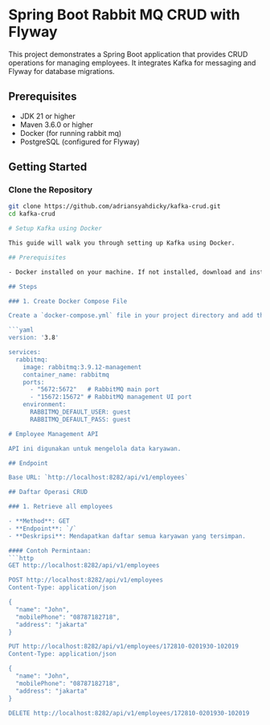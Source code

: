# Spring Boot Rabbit MQ CRUD with Flyway

This project demonstrates a Spring Boot application that provides CRUD operations for managing employees. It integrates Kafka for messaging and Flyway for database migrations.

## Prerequisites

- JDK 21 or higher
- Maven 3.6.0 or higher
- Docker (for running rabbit mq)
- PostgreSQL (configured for Flyway)

## Getting Started

### Clone the Repository

```sh
git clone https://github.com/adriansyahdicky/kafka-crud.git
cd kafka-crud

# Setup Kafka using Docker

This guide will walk you through setting up Kafka using Docker.

## Prerequisites

- Docker installed on your machine. If not installed, download and install Docker from [Docker's official website](https://www.docker.com/get-started).

## Steps

### 1. Create Docker Compose File

Create a `docker-compose.yml` file in your project directory and add the following content:

```yaml
version: '3.8'

services:
  rabbitmq:
    image: rabbitmq:3.9.12-management
    container_name: rabbitmq
    ports:
      - "5672:5672"   # RabbitMQ main port
      - "15672:15672" # RabbitMQ management UI port
    environment:
      RABBITMQ_DEFAULT_USER: guest
      RABBITMQ_DEFAULT_PASS: guest

# Employee Management API

API ini digunakan untuk mengelola data karyawan.

## Endpoint

Base URL: `http://localhost:8282/api/v1/employees`

## Daftar Operasi CRUD

### 1. Retrieve all employees

- **Method**: GET
- **Endpoint**: `/`
- **Deskripsi**: Mendapatkan daftar semua karyawan yang tersimpan.

#### Contoh Permintaan:
```http
GET http://localhost:8282/api/v1/employees

POST http://localhost:8282/api/v1/employees
Content-Type: application/json

{
  "name": "John",
  "mobilePhone": "08787182718",
  "address": "jakarta"
}

PUT http://localhost:8282/api/v1/employees/172810-0201930-102019
Content-Type: application/json

{
  "name": "John",
  "mobilePhone": "08787182718",
  "address": "jakarta"
}

DELETE http://localhost:8282/api/v1/employees/172810-0201930-102019



